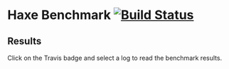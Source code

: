 # Haxe Benchmark [![Build Status](https://travis-ci.org/kevinresol/haxe_benchmark.svg?branch=master)](https://travis-ci.org/kevinresol/haxe_benchmark)

## Results

Click on the Travis badge and select a log to read the benchmark results.